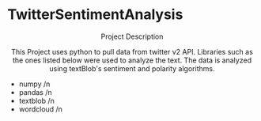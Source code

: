 # TwitterSentimentAnalysis
<p align="center">Project Description</p>
<p align="center">This Project uses python to pull data from twitter v2 API. Libraries such as the ones listed below were used to analyze the text. The data is analyzed using textBlob's sentiment and polarity algorithms. </p>

- numpy /n
- pandas /n
- textblob /n
- wordcloud /n 
